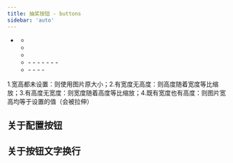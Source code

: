```yaml
---
title: 抽奖按钮 - buttons
sidebar: 'auto'
---
```


- <Describe name="buttons?: Array<object>" mean="抽奖按钮列表" />

  - <Describe name="radius?: string" mean="按钮半径" desc="" />
  - <Describe name="pointer?: boolean" mean="是否显示指针" desc="默认为 false" />
  - <Describe name="background?: string" mean="按钮背景色" desc="可继承 defaultStyle 背景色，默认为 '#fff'" />

  - <Describe name="fonts?: Array<object>" mean="文字列表" />
    - <Describe name="text: string" mean="字体内容" desc="可以使用 \n 用来换行" :isRequire="true" />
    - <Describe name="top?: string | number" mean="距离顶部的高度" desc="格式为：20 | '20px' | '20%'，默认为 0" />
    - <Describe name="fontColor?: string" mean="字体颜色" desc="可继承 defaultStyle 字体颜色，默认为 '#000'" />
    - <Describe name="fontSize?: string" mean="字体大小(px)" desc="可继承 defaultStyle 字体大小，默认为 '22px'" />
    - <Describe name="fontStyle?: string" mean="字体样式" desc="可继承 defaultStyle 字体样式，默认为 'sans-serif'" />
    - <Describe name="fontWeight?: string" mean="字体粗细" desc="可继承 defaultStyle 字体粗细，默认为 '400'" />
    - <Describe name="lineHeight?: string" mean="字体行高" desc="默认等于字体大小" />

  - <Describe name="imgs?: Array<object>" mean="图片列表" />
    - <Describe name="src: string" mean="图片路径" :isRequire="true" />
    - <Describe name="top?: string | number" mean="离圆心的距离" desc="格式为：20 | '20px' | '20%'，默认为 0" />
    - <Describe name="width?: string" mean="图片宽度" desc="关于图片宽高有四种可能" />
    - <Describe name="height?: string" mean="图片高度" desc="关于图片宽高有四种可能" />

1.宽高都未设置：则使用图片原大小；2.有宽度无高度：则高度随着宽度等比缩放；3.有高度无宽度：则宽度随着高度等比缩放；4.既有宽度也有高度：则图片宽高均等于设置的值（会被拉伸）

## 关于配置按钮

<Exhibition>
  <template v-slot:code>
    <wheel-buttons1 />
  </template>
  <template v-slot:text>
    <li><code>buttons</code>的绘制顺序为从上到下，所以要注意半径的大小，以免下面的按钮过大，把后面的按钮覆盖掉</li>
    <li><code>pointer</code>属性控制 item 是否显示指针，如果你想要一个炫酷的指针，那你可以通过引入 img 的方式来实现</li>
    <li>我通常建议你在最后一个按钮里面绘制文字或图片，来避免被覆盖掉</li>
  </template>
</Exhibition>

<RecoDemo :collapse="true">
  <template slot="code-vue">
    <<< @/.vuepress/components/wheel/buttons1.vue
  </template>
</RecoDemo>

## 关于按钮文字换行

<Exhibition>
  <template v-slot:code>
    <wheel-buttons2 />
  </template>
  <template v-slot:text>
    <li>按钮文字不会自动换行，没有<code>wordWrap</code>和<code>lengthLimit</code>属性</li>
    <li>如果文字超出了按钮区域，你可以使用<code>\n</code>进行手动换行</li>
  </template>
</Exhibition>

<RecoDemo :collapse="true">
  <template slot="code-vue">
    <<< @/.vuepress/components/wheel/buttons2.vue
  </template>
</RecoDemo>
